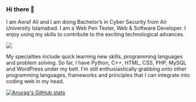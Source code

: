 ### Hi there 👋

I am Aeraf Ali and I am doing Bachelor’s in Cyber Security from Air University Islamabad.
I am a Web Pen Tester, Web & Software Developer. I enjoy using my skills to contribute to the exciting technological advances.

![](https://media-exp1.licdn.com/dms/image/C4D16AQFO_kSbfv1Tug/profile-displaybackgroundimage-shrink_350_1400/0/1661679584201?e=1672876800&v=beta&t=51XphABjP98tzTp180lp0eDTke9g9EWHRYMY2HFFFt4)

My specialties include quick learning new skills, programming languages and problem solving. So far, I have Python, C++, HTML, CSS, PHP, MySQL and WordPress under my belt. I'm still enthusiastically grabbing onto other programming languages, frameworks and principles that I can integrate into coding web in my head.

[![Anurag's GitHub stats](https://github-readme-stats.vercel.app/api?username=AerafAli620)](https://github.com/anuraghazra/github-readme-stats)
